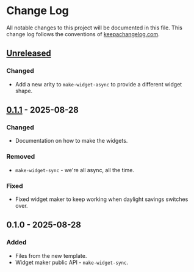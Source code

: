 # Change Log
All notable changes to this project will be documented in this file. This change log follows the conventions of [keepachangelog.com](http://keepachangelog.com/).

## [Unreleased]
### Changed
- Add a new arity to `make-widget-async` to provide a different widget shape.

## [0.1.1] - 2025-08-28
### Changed
- Documentation on how to make the widgets.

### Removed
- `make-widget-sync` - we're all async, all the time.

### Fixed
- Fixed widget maker to keep working when daylight savings switches over.

## 0.1.0 - 2025-08-28
### Added
- Files from the new template.
- Widget maker public API - `make-widget-sync`.

[Unreleased]: https://sourcehost.site/your-name/hello-world/compare/0.1.1...HEAD
[0.1.1]: https://sourcehost.site/your-name/hello-world/compare/0.1.0...0.1.1
